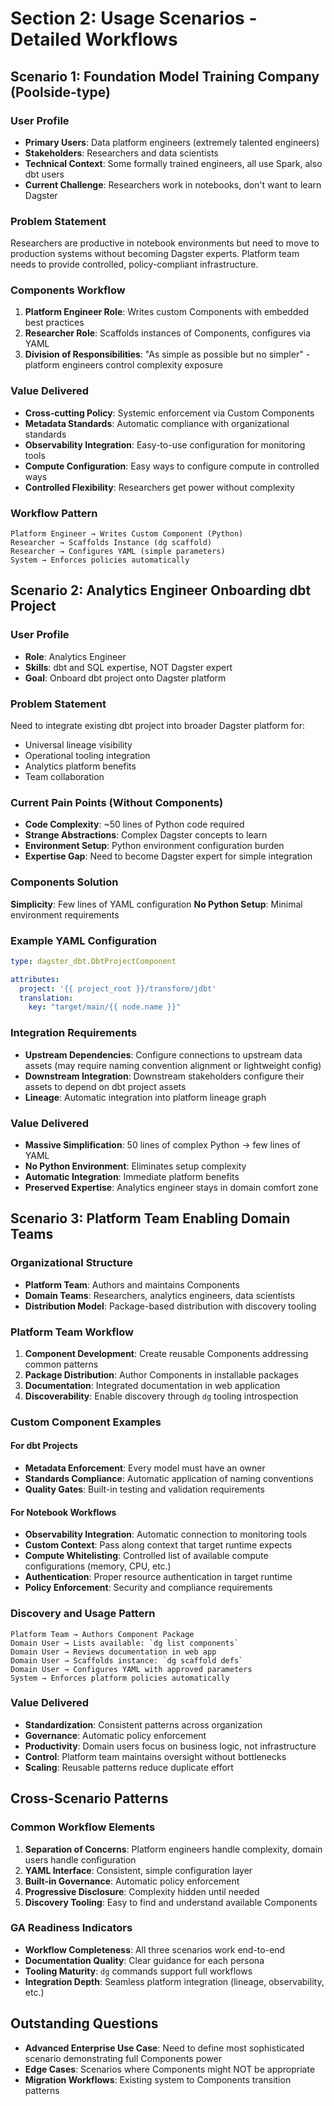 # Section 2: Usage Scenarios - Detailed Workflows

## Scenario 1: Foundation Model Training Company (Poolside-type)

### User Profile
- **Primary Users**: Data platform engineers (extremely talented engineers)
- **Stakeholders**: Researchers and data scientists  
- **Technical Context**: Some formally trained engineers, all use Spark, also dbt users
- **Current Challenge**: Researchers work in notebooks, don't want to learn Dagster

### Problem Statement
Researchers are productive in notebook environments but need to move to production systems without becoming Dagster experts. Platform team needs to provide controlled, policy-compliant infrastructure.

### Components Workflow
1. **Platform Engineer Role**: Writes custom Components with embedded best practices
2. **Researcher Role**: Scaffolds instances of Components, configures via YAML
3. **Division of Responsibilities**: "As simple as possible but no simpler" - platform engineers control complexity exposure

### Value Delivered
- **Cross-cutting Policy**: Systemic enforcement via Custom Components
- **Metadata Standards**: Automatic compliance with organizational standards
- **Observability Integration**: Easy-to-use configuration for monitoring tools
- **Compute Configuration**: Easy ways to configure compute in controlled ways
- **Controlled Flexibility**: Researchers get power without complexity

### Workflow Pattern
```
Platform Engineer → Writes Custom Component (Python)
Researcher → Scaffolds Instance (dg scaffold)
Researcher → Configures YAML (simple parameters)
System → Enforces policies automatically
```

## Scenario 2: Analytics Engineer Onboarding dbt Project

### User Profile
- **Role**: Analytics Engineer
- **Skills**: dbt and SQL expertise, NOT Dagster expert
- **Goal**: Onboard dbt project onto Dagster platform

### Problem Statement
Need to integrate existing dbt project into broader Dagster platform for:
- Universal lineage visibility
- Operational tooling integration  
- Analytics platform benefits
- Team collaboration

### Current Pain Points (Without Components)
- **Code Complexity**: ~50 lines of Python code required
- **Strange Abstractions**: Complex Dagster concepts to learn
- **Environment Setup**: Python environment configuration burden
- **Expertise Gap**: Need to become Dagster expert for simple integration

### Components Solution
**Simplicity**: Few lines of YAML configuration
**No Python Setup**: Minimal environment requirements

### Example YAML Configuration
```yaml
type: dagster_dbt.DbtProjectComponent

attributes:
  project: '{{ project_root }}/transform/jdbt'
  translation:
    key: "target/main/{{ node.name }}"
```

### Integration Requirements
- **Upstream Dependencies**: Configure connections to upstream data assets (may require naming convention alignment or lightweight config)
- **Downstream Integration**: Downstream stakeholders configure their assets to depend on dbt project assets
- **Lineage**: Automatic integration into platform lineage graph

### Value Delivered
- **Massive Simplification**: 50 lines of complex Python → few lines of YAML
- **No Python Environment**: Eliminates setup complexity
- **Automatic Integration**: Immediate platform benefits
- **Preserved Expertise**: Analytics engineer stays in domain comfort zone

## Scenario 3: Platform Team Enabling Domain Teams

### Organizational Structure
- **Platform Team**: Authors and maintains Components
- **Domain Teams**: Researchers, analytics engineers, data scientists
- **Distribution Model**: Package-based distribution with discovery tooling

### Platform Team Workflow
1. **Component Development**: Create reusable Components addressing common patterns
2. **Package Distribution**: Author Components in installable packages
3. **Documentation**: Integrated documentation in web application
4. **Discoverability**: Enable discovery through `dg` tooling introspection

### Custom Component Examples

#### For dbt Projects
- **Metadata Enforcement**: Every model must have an owner
- **Standards Compliance**: Automatic application of naming conventions
- **Quality Gates**: Built-in testing and validation requirements

#### For Notebook Workflows
- **Observability Integration**: Automatic connection to monitoring tools
- **Custom Context**: Pass along context that target runtime expects
- **Compute Whitelisting**: Controlled list of available compute configurations (memory, CPU, etc.)
- **Authentication**: Proper resource authentication in target runtime
- **Policy Enforcement**: Security and compliance requirements

### Discovery and Usage Pattern
```
Platform Team → Authors Component Package
Domain User → Lists available: `dg list components`  
Domain User → Reviews documentation in web app
Domain User → Scaffolds instance: `dg scaffold defs`
Domain User → Configures YAML with approved parameters
System → Enforces platform policies automatically
```

### Value Delivered
- **Standardization**: Consistent patterns across organization
- **Governance**: Automatic policy enforcement
- **Productivity**: Domain users focus on business logic, not infrastructure
- **Control**: Platform team maintains oversight without bottlenecks
- **Scaling**: Reusable patterns reduce duplicate effort

## Cross-Scenario Patterns

### Common Workflow Elements
1. **Separation of Concerns**: Platform engineers handle complexity, domain users handle configuration
2. **YAML Interface**: Consistent, simple configuration layer
3. **Built-in Governance**: Automatic policy enforcement
4. **Progressive Disclosure**: Complexity hidden until needed
5. **Discovery Tooling**: Easy to find and understand available Components

### GA Readiness Indicators
- **Workflow Completeness**: All three scenarios work end-to-end
- **Documentation Quality**: Clear guidance for each persona
- **Tooling Maturity**: `dg` commands support full workflows
- **Integration Depth**: Seamless platform integration (lineage, observability, etc.)

## Outstanding Questions
- **Advanced Enterprise Use Case**: Need to define most sophisticated scenario demonstrating full Components power
- **Edge Cases**: Scenarios where Components might NOT be appropriate
- **Migration Workflows**: Existing system to Components transition patterns